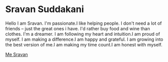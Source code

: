 # Sravan Suddakani 

Hello I am Sravan. I'm passionate.I like helping people. I don't need a lot of friends – just the great ones i have. I'd rather buy food and wine than clothes. I'm a dreamer. I am following my heart and intuition.I am proud of myself. I am making a difference.I am happy and grateful. I am growing into the best version of me.I am making my time count.I am honest with myself.

[Me Sravan](https://github.com/Sravan46/assignment2-Suddankanti/blob/221656cd6546dead88763aa95f98e0eb934ab79e/Pic.jpeg)
